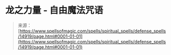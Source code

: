 <!--yml

category: 未分类

date: 2024-06-12 18:54:02

-->

# 龙之力量 - 自由魔法咒语

> 来源：[https://www.spellsofmagic.com/spells/spiritual_spells/defense_spells/14919/page.html#0001-01-01](https://www.spellsofmagic.com/spells/spiritual_spells/defense_spells/14919/page.html#0001-01-01)
